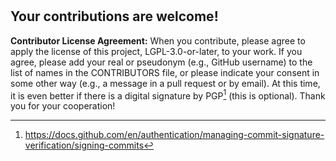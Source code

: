 # <library-name>

## Your contributions are welcome!
**Contributor License Agreement:**
When you contribute, please agree to apply the license of this project, LGPL-3.0-or-later, to your work.
If you agree, please add your real or pseudonym (e.g., GitHub username) to the list of names in the CONTRIBUTORS file, or please indicate your consent in some other way (e.g., a message in a pull request or by email).
At this time, it is even better if there is a digital signature by PGP[^1] (this is optional).
Thank you for your cooperation!

[^1]: https://docs.github.com/en/authentication/managing-commit-signature-verification/signing-commits
